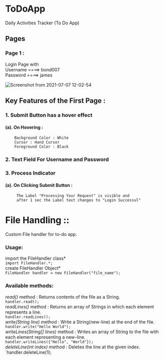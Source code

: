 # ToDoApp

Daily Activities Tracker (To Do App)

 ## Pages  
   ### Page 1 :
   Login Page with <br>
    Username ====> bond007 <br>
    Password ====> james <br>
    

![Screenshot from 2021-07-07 12-02-54](https://user-images.githubusercontent.com/67573209/124711233-71b91c80-df1b-11eb-959e-19961ab93d3a.png)



## Key Features of the First Page :
### 1. Submit Button has a hover effect <br>
   #### (a). On Hovering : <br>
        Background Color : White 
        Cursor : Hand Cursor 
        Foreground Color : Black 
### 2. Text Field For Username and Password
### 3. Process Indicator 
  #### (a). On Clicking Submit Button :
         The Label "Processing Your Request" is visible and  
         after 1 sec the Label text changes to "Login Successul"


# File Handling ::
Custom File handler for to-do app. <br>

### Usage:
import the FileHandler class*<br>
`import FileHandler.*;`<br>
create FileHandler Object*<br>
`FileHandler handler = new FileHandler("file_name");`<br>

### Available methods:
*read()* method : Returns contents of the file as a String.<br>
`handler.read();`<br>
*readLines()* method : Returns an array of Strings in which each element represents a line.<br>
`handler.readLines();`<br>
*write(String line)* method : Write a String(new-line) at the end of the file.<br>
`handler.write("Hello World");`<br>
*writeLines(String[] lines)* method  : Writes an array of String to the file with each element representing a new-line.<br>
`handler.writeLines({"Hello", "World"});`<br>
*deleteLine(int index)* method : Deletes the line at the given index. <br>
`handler.deleteLine(1);<br>

